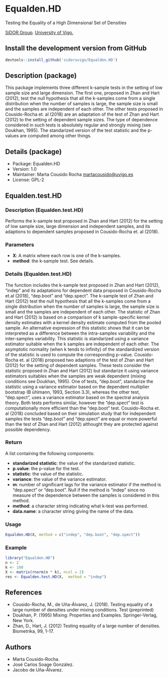 # Equalden.HD
Testing the Equality of a High Dimensional Set of Densities

[SiDOR Group](http://sidor.uvigo.es/en/). [University of Vigo.](http://uvigo.gal/)

## Install the development version from GitHub
```r
devtools::install_github('sidoruvigo/Equalden.HD')
```
## Description (package)
This package implements three different k-sample tests in the setting of low sample size and large dimension. The first one, proposed in Zhan and Hart (2012), test the null hypothesis that all the k-samples come from a single distribution when the number of samples is large, the sample size is small and the samples are independent of each other. The other tests proposed in Cousido-Rocha et. al (2018) are an adaptation of the test of Zhan and Hart (2012) to the setting of dependent sample sizes. The type of dependence considered in such tests is absolutely regular and strongly mixing (see Doukhan, 1995). The standarized version of the test statistic and the p-values are computed among other things.

## Details (package)
+ Package: Equalden.HD
+ Version: 1.0
+ Maintainer: Marta Cousido Rocha martacousido@uvigo.es
+ License: GPL-2

## Equalden.test.HD

### Description (Equalden.test.HD)

Performs the k-sample test proposed in Zhan and Hart (2012) for the setting of low sample size, large dimension and independent samples, and its adaptions to dependent samples proposed in Cousido-Rocha et. al (2018).

### Parameters
+ **X**: A matrix where each row is one of the k-samples.
+ **method**: the k-sample test. See details.

### Details (Equalden.test.HD)
The function includes the k-sample test proposed in Zhan and Hart (2012), “indep” and its adaptations for dependent data proposed in Cousido-Rocha et.al (2018), “dep.boot” and “dep.spect”. The k-sample test of Zhan and Hart (2012) test the null hypothesis that all the k-samples come from a single distribution when the number of samples is large, the sample size is small and the samples are independent of each other. The statistic of Zhan and Hart (2012) is based on a comparison of k sample-specific kernel density estimates with a kernel density estimate computed from the pooled sample. An alternative expression of this statistic shows that it can be interpreted as a difference between the intra-samples variability and the inter-samples variability. This statistic is standarized using a variance estimator suitable when the k samples are independent of each other. The asymptotic normality (when k tends to infinity) of the standardized version of the statistic is used to compute the corresponding p-value. Cousido-Rocha et. al (2018) proposed two adaptions of the test of Zhan and Hart (2012) for the setting of dependent samples. These tests consider the statistic proposed in Zhan and Hart (2012) but standarize it using variance estimators suitables when the samples are weak dependent (mixing conditions see Doukhan, 1995). One of tests, “dep.boot”, standarize the statistic using a variance estimator based on the dependent multiplier bootstrap (B ̈uhlmann, 1993, Section 3.3), whereas the other test, “dep.spect”, uses a variance estimator based on the spectral analysis theory. Both tests performs similar, however the “dep.spect” test is computationally more efficient than the “dep.boot” test. Cousido-Rocha et. al (2018) concluded based on their simulation study that for independent samples the tests “dep.boot” and “dep.spect” are equal or more powerful than the test of Zhan and Hart (2012) althought they are protected against possible dependency.

### Return
 A list containing the following components:
+ **standarized statistic**: the value of the standarized statistic.
+ **p.value**: the p-value for the test.
+ **statistic**: the value of the statistic.
+ **variance**: the value of the variance estimator.
+ **m**: number of significant lags for the variance estimator if the method is “dep.spect” or “dep.boot”. Null if the method is “indep” since no measure of the dependence between the samples is considered in this method.
+ **method**: a character string indicating what k-test was performed.
+ **data.name**: a character string giving the name of the data.


### Usage
```r
Equalden.HD(X, method = c("indep", "dep.boot", "dep.spect"))
```

### Example
```r
library("Equalden.HD")
n <- 2
k <- 100
X <- matrix(rnorm(n * k), ncol = 2)
res <- Equalden.test.HD(X,  method = "indep")
```

## References
+ Cousido-Rocha, M., de Uña-Álvarez, J. (2018). Testing equality of a large number of densities under mixing conditions. Test (preprinted)
+ Doukhan, P. (1995) Mixing: Properties and Examples. Springer-Verlag, New York.
+ Zhan, D., Hart, J. (2012) Testing equality of a large number of densities. Biometrika, 99, 1-17.


## Authors
+ Marta Cousido-Rocha.
+ José Carlos Soage González.
+ Jacobo de Uña-Álvarez.
